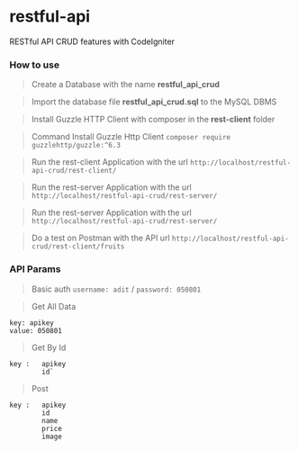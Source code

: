# restful-api
RESTful API CRUD features with CodeIgniter

### How to use

> Create a Database with the name **restful_api_crud**

> Import the database file **restful_api_crud.sql** to the MySQL DBMS

> Install Guzzle HTTP Client with composer in the **rest-client** folder

> Command Install Guzzle Http Client `composer require guzzlehttp/guzzle:^6.3`

> Run the rest-client Application with the url `http://localhost/restful-api-crud/rest-client/`

> Run the rest-server Application with the url `http://localhost/restful-api-crud/rest-server/`

> Run the rest-server Application with the url `http://localhost/restful-api-crud/rest-server/`

> Do a test on Postman with the API url `http://localhost/restful-api-crud/rest-client/fruits`

### API Params

> Basic auth `username: adit` / `password: 050801`

> Get All Data 

```
key: apikey  
value: 050801
```

> Get By Id

```
key :   apikey
        id`
```

> Post

```
key :   apikey
        id
        name
        price
        image
```

